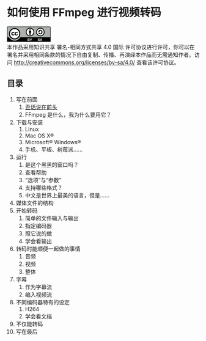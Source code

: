 # 如何使用 FFmpeg 进行视频转码

![CC-BY-SA](image/by-sa.png)  
本作品采用知识共享 署名-相同方式共享 4.0 国际 许可协议进行许可，你可以在署名并采用相同条款的情况下自由复制、传播、再演绎本作品而无需通知作者。访问 <http://creativecommons.org/licenses/by-sa/4.0/> 查看该许可协议。

## 目录
1. 写在前面
	1. [丑话说在前头](01-write-in-front.md)
	2. FFmpeg 是什么，我为什么要用它？
2. 下载与安装
	1. Linux
	2. Mac OS X&reg;
	3. Microsoft&reg; Windows&reg;
	4. 手机、平板、树莓派……
3. 运行
	1. 是这个黑黑的窗口吗？
	2. 查看帮助
	3. “选项”与“参数”
	4. 支持哪些格式？
	5. 中文是世界上最美的语言，但是……
4. 媒体文件的结构
5. 开始转码
	1. 简单的文件输入与输出
	2. 指定编码器
	3. 照它说的做
	4. 学会看输出
6. 转码时能顺便一起做的事情
	1. 音频
	2. 视频
	3. 整体
7. 字幕
	1. 作为字幕流
	2. 编入视频流
8. 不同编码器特有的设定
	1. H264
	2. 学会看文档
9. 不仅能转码
10. 写在最后
